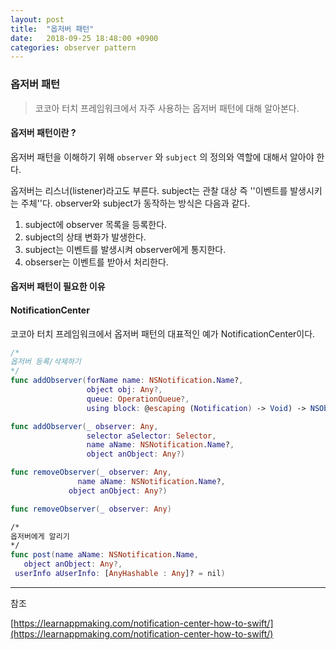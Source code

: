 ```yaml
---
layout: post
title:  "옵저버 패턴"
date:   2018-09-25 18:48:00 +0900
categories: observer pattern
---
```


### 옵저버 패턴

> 코코아 터치 프레임워크에서 자주 사용하는 옵저버 패턴에 대해 알아본다.

#### 옵저버 패턴이란 ?

옵저버 패턴을 이해하기 위해 ```observer``` 와 ```subject``` 의 정의와 역할에 대해서 알아야 한다.  

옵저버는 리스너(listener)라고도 부른다. subject는 관찰 대상 즉 ''이벤트를 발생시키는 주체''다. observer와 subject가 동작하는 방식은 다음과 같다.

1. subject에 observer 목록을 등록한다. 
2. subject의 상태 변화가 발생한다. 
3. subject는 이벤트를 발생시켜 observer에게 통지한다.
4. obserser는 이벤트를 받아서 처리한다.

#### 옵저버 패턴이 필요한 이유

#### NotificationCenter

코코아 터치 프레임워크에서 옵저버 패턴의 대표적인 예가 NotificationCenter이다. 

```swift
/*
옵저버 등록/삭제하기
*/
func addObserver(forName name: NSNotification.Name?, 
                 object obj: Any?, 
                 queue: OperationQueue?, 
                 using block: @escaping (Notification) -> Void) -> NSObjectProtocol

func addObserver(_ observer: Any, 
                 selector aSelector: Selector, 
                 name aName: NSNotification.Name?,
                 object anObject: Any?)

func removeObserver(_ observer: Any, 
               name aName: NSNotification.Name?, 
             object anObject: Any?)

func removeObserver(_ observer: Any)

/*
옵저버에게 알리기
*/
func post(name aName: NSNotification.Name, 
   object anObject: Any?, 
 userInfo aUserInfo: [AnyHashable : Any]? = nil)

```

---

참조

[https://learnappmaking.com/notification-center-how-to-swift/](https://learnappmaking.com/notification-center-how-to-swift/)

